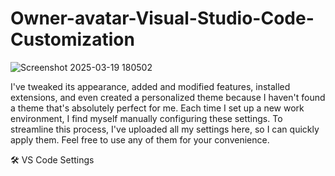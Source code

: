 # Owner-avatar-Visual-Studio-Code-Customization

![Screenshot 2025-03-19 180502](https://github.com/user-attachments/assets/234ccdc8-1f90-40ba-a503-a53803c8b7a4)



I've tweaked its appearance, added and modified features, installed extensions, and even created a personalized theme because I haven't found a theme that's absolutely perfect for me. Each time I set up a new work environment, I find myself manually configuring these settings. To streamline this process, I've uploaded all my settings here, so I can quickly apply them. Feel free to use any of them for your convenience.


🛠 VS Code Settings
